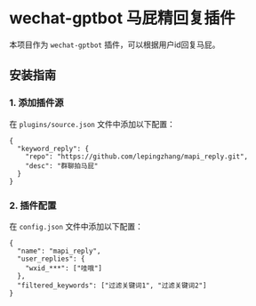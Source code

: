 # wechat-gptbot 马屁精回复插件

本项目作为 `wechat-gptbot` 插件，可以根据用户id回复马屁。

## 安装指南

### 1. 添加插件源
在 `plugins/source.json` 文件中添加以下配置：
```
{
  "keyword_reply": {
    "repo": "https://github.com/lepingzhang/mapi_reply.git",
    "desc": "群聊拍马屁"
  }
}
```

### 2. 插件配置
在 `config.json` 文件中添加以下配置：
```
{
  "name": "mapi_reply",
  "user_replies": {
    "wxid_***": ["哇哦"]
  },
  "filtered_keywords": ["过滤关键词1", "过滤关键词2"]
}
```
